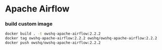 # Apache Airflow

### build custom image
```sh
docker build . -t owshq-apache-airflow:2.2.2
docker tag owshq-apache-airflow:2.2.2 owshq/owshq-apache-airflow:2.2.2
docker push owshq/owshq-apache-airflow:2.2.2
```

